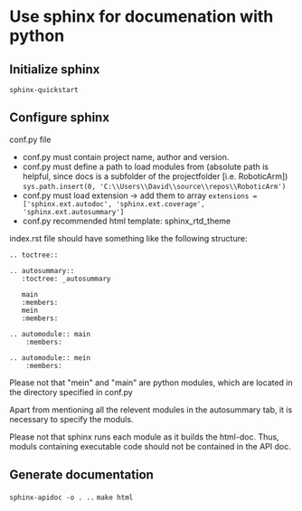 # Use sphinx for documenation with python

## Initialize sphinx
```sphinx-quickstart```

## Configure sphinx
conf.py file
* conf.py must contain project name, author and version.
* conf.py must define a path to load modules from (absolute path is helpful,
    since docs is a subfolder of the projectfolder [i.e. RoboticArm])
```sys.path.insert(0, 'C:\\Users\\David\\source\\repos\\RoboticArm')```
* conf.py must load extension -> add them to array
```extensions = ['sphinx.ext.autodoc', 'sphinx.ext.coverage', 'sphinx.ext.autosummary']```
* conf.py recommended html template: sphinx_rtd_theme

index.rst file should have something like the following structure:
```
.. toctree::

.. autosummary::
   :toctree: _autosummary

   main
   :members:
   mein
   :members:

.. automodule:: main
    :members:

.. automodule:: mein
    :members:
```
Please not that "mein" and "main" are python modules, which are located
in the directory specified in conf.py

Apart from mentioning all the relevent modules in the autosummary tab, it is
necessary to specify the moduls.

Please not that sphinx runs each module as it builds the html-doc. Thus, moduls
containing executable code should not be contained in the API doc.

## Generate documentation
```sphinx-apidoc -o . ..```
```make html```